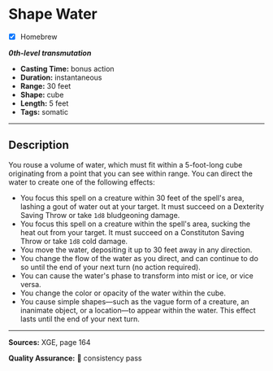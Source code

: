 # Shape Water
- [x] Homebrew

***0th-level transmutation***
- **Casting Time:** bonus action
- **Duration:** instantaneous
- **Range:** 30 feet
- **Shape:** cube
- **Length:** 5 feet
- **Tags:** somatic

---

## Description
You rouse a volume of water, which must fit within a 5-foot-long cube originating from a point that you can see within range.
You can direct the water to create one of the following effects:
- You focus this spell on a creature within 30 feet of the spell's area, lashing a gout of water out at your target.
	It must succeed on a Dexterity Saving Throw or take `1d8` bludgeoning damage.
- You focus this spell on a creature within the spell's area, sucking the heat out from your target.
	It must succeed on a Constituton Saving Throw or take `1d8` cold damage.
- You move the water, depositing it up to 30 feet away in any direction.
- You change the flow of the water as you direct, and can continue to do so until the end of your next turn (no action required).
- You can cause the water's phase to transform into mist or ice, or vice versa.
- You change the color or opacity of the water within the cube.
- You cause simple shapes—such as the vague form of a creature, an inanimate object, or a location—to appear within the water.
	This effect lasts until the end of your next turn.

---

**Sources:** XGE, page 164

**Quality Assurance:** :star2: consistency pass
